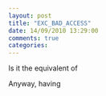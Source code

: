```yaml
---
layout: post
title: "EXC_BAD_ACCESS"
date: 14/09/2010 13:29:00
comments: true
categories: 
---
```


Is it the equivalent of 


Anyway, having 

